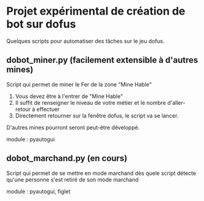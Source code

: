  # Projet expérimental de création de bot sur dofus

Quelques scripts pour automatiser des tâches sur le jeu dofus.

## dobot_miner.py (facilement extensible à d'autres mines)

Script qui permet de miner le Fer de la zone "Mine Hable"
1) Vous devez être à l'entrer de "Mine Hable"
2) Il suffit de renseigner le niveau de votre métier et le nombre d'aller-retour à effectuer
3) Directement retourner sur la fenêtre dofus, le script va se lancer.

D'autres mines pourront seront peut-être développé.

module : pyautogui

## dobot_marchand.py (en cours)

Script qui permet de se mettre en mode marchand dès quele script détecte qu'une personne s'est retiré de son mode marchand

module : pyautogui, figlet